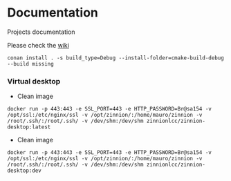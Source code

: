 # Documentation
Projects documentation

Please check the [wiki](https://github.com/maurodelazeri/Documentation/wiki)

`conan install . -s build_type=Debug --install-folder=cmake-build-debug --build missing`

### Virtual desktop

* Clean image
```
docker run -p 443:443 -e SSL_PORT=443 -e HTTP_PASSWORD=Br@sa154 -v /opt/ssl:/etc/nginx/ssl -v /opt/zinnion/:/home/mauro/zinnion -v /root/.ssh/:/root/.ssh/ -v /dev/shm:/dev/shm zinnionlcc/zinnion-desktop:latest
```

* Clean image
```
docker run -p 443:443 -e SSL_PORT=443 -e HTTP_PASSWORD=Br@sa154 -v /opt/ssl:/etc/nginx/ssl -v /opt/zinnion/:/home/mauro/zinnion -v /root/.ssh/:/root/.ssh/ -v /dev/shm:/dev/shm zinnionlcc/zinnion-desktop:dev
```
